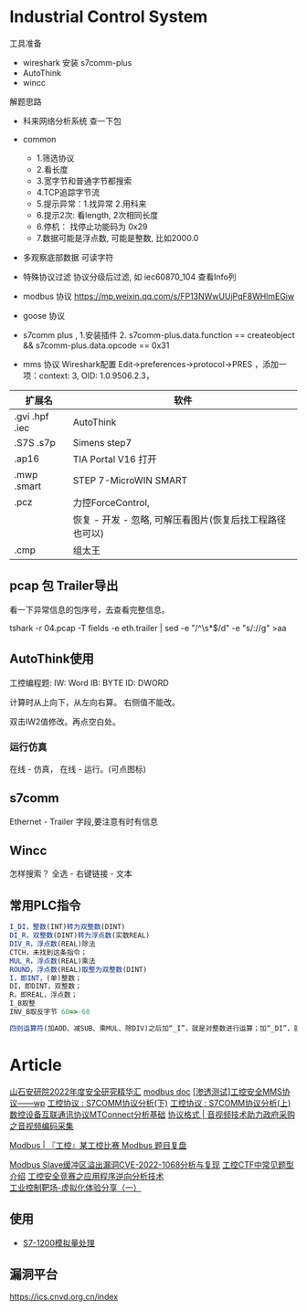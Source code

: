 # Industrial Control System
工具准备
* wireshark 安装 s7comm-plus
* AutoThink
* wincc

解题思路
* 科来网络分析系统 查一下包
* common
  * 1.筛选协议 
  * 2.看长度 
  * 3.宽字节和普通字节都搜索
  * 4.TCP追踪字节流
  * 5.提示异常：1.找异常 2.用科来
  * 6.提示2次: 看length, 2次相同长度
  * 6.停机： 找停止功能码为 0x29
  * 7.数据可能是浮点数, 可能是整数, 比如2000.0

* 多观察底部数据 可读字符
* 特殊协议过滤  协议分级后过滤, 如 iec60870_104  查看Info列
* modbus 协议 https://mp.weixin.qq.com/s/FP13NWwUUjPqF8WHlmEGiw
* goose 协议
* s7comm plus , 1.安装插件 2. s7comm-plus.data.function == createobject && s7comm-plus.data.opcode == 0x31
* mms 协议 Wireshark配置 Edit->preferences->protocol->PRES ，添加一项：context: 3,  OID: 1.0.9506.2.3，

| 扩展名         | 软件                                                     |
| -------------- | -------------------------------------------------------- |
| .gvi .hpf .iec | AutoThink                                                |
| .S7S .s7p      | Simens step7                                             |
| .ap16          | TIA Portal V16 打开                                      |
| .mwp .smart    | STEP 7-MicroWIN SMART                                    |
| .pcz           | 力控ForceControl,                                        |
|                | 恢复 - 开发 - 忽略, 可解压看图片(恢复后找工程路径也可以) |
| .cmp           | 组太王                                                   |

## pcap 包 Trailer导出

看一下异常信息的包序号，去查看完整信息。

tshark -r 04.pcap -T fields -e eth.trailer | sed -e "/^\s*$/d" -e "s/://g" >aa

## AutoThink使用
工控编程题:
IW: Word
IB: BYTE
ID: DWORD

计算时从上向下，从左向右算。 右侧值不能改。

双击IW2值修改。再点空白处。

### 运行仿真
在线 - 仿真， 在线 - 运行。(可点图标)
## s7comm
Ethernet - Trailer 字段,要注意有时有信息
## Wincc
怎样搜索？ 全选 - 右键链接 - 文本

## 常用PLC指令
```ts
I_DI，整数(INT)转为双整数(DINT)
DI_R，双整数(DINT)转为浮点数(实数REAL)
DIV_R，浮点数(REAL)除法
CTCH，未找到这条指令；
MUL_R，浮点数(REAL)乘法
ROUND，浮点数(REAL)取整为双整数(DINT)
I，即INT，(单)整数；
DI，即DINT，双整数；
R，即REAL，浮点数；
I_B取整
INV_B取反字节 60=>-60

四则运算符(加ADD、减SUB、乘MUL、除DIV)之后加“_I”，就是对整数进行运算；加“_DI”，就是对双整数进行算；加“_R”，就是对浮点数进行运算。
```


# Article
[山石安研院2022年度安全研究精华汇](https://mp.weixin.qq.com/s/ubqxSpW3XxM4bcSj9_EHXA)
[modbus doc](https://openplcproject.com/docs/2-5-modbus-addressing/)
[[渗透测试]工控安全MMS协议——wp](https://mp.weixin.qq.com/s/XJTdhfWI-gN8518G-Nktzw)
[工控协议 : S7COMM协议分析(下)](https://mp.weixin.qq.com/s/O9PGN4XXijgSa8u4YSpSsQ)
[工控协议 : S7COMM协议分析(上)](https://mp.weixin.qq.com/s/mXKBGiq8mjfOivcRrI4-CQ)
[数控设备互联通讯协议MTConnect分析基础](https://mp.weixin.qq.com/s/5ZBno2uU0qOlGEHyNj4yCw)
[协议格式 | 音视频技术助力政府采购之音视频编码采集](https://mp.weixin.qq.com/s/Ux-U148Akl_zdY_VlyxPug)

[Modbus | 『工控』某工控比赛 Modbus 题目复盘](https://mp.weixin.qq.com/s/sOHJDV7wDb9FQbSxjQkTBw)

[Modbus Slave缓冲区溢出漏洞CVE-2022-1068分析与复现](https://mp.weixin.qq.com/s/5InTTej26aDFzQgB8l6MHw)
[工控CTF中常见题型介绍](https://mp.weixin.qq.com/s/LW0jQAoD5VLygHyooyUXlw)
[工控安全竞赛之应用程序逆向分析技术](https://mp.weixin.qq.com/s/6sb6q0959Nb-Z1eTi5Uprg)
[工业控制靶场-虚拟化体验分享（一）](https://mp.weixin.qq.com/s/Q26EpfVOsPKXzVFVoIPbqQ)
## 使用
- [S7-1200模拟量处理](https://mp.weixin.qq.com/s/9Y_SVgVdAQG6ffCCTIy4cQ)

## 漏洞平台
https://ics.cnvd.org.cn/index
